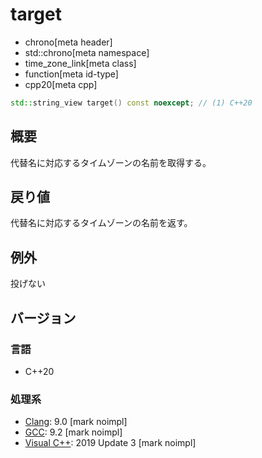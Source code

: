 # target
* chrono[meta header]
* std::chrono[meta namespace]
* time_zone_link[meta class]
* function[meta id-type]
* cpp20[meta cpp]

```cpp
std::string_view target() const noexcept; // (1) C++20
```

## 概要
代替名に対応するタイムゾーンの名前を取得する。


## 戻り値
代替名に対応するタイムゾーンの名前を返す。


## 例外
投げない


## バージョン
### 言語
- C++20

### 処理系
- [Clang](/implementation.md#clang): 9.0 [mark noimpl]
- [GCC](/implementation.md#gcc): 9.2 [mark noimpl]
- [Visual C++](/implementation.md#visual_cpp): 2019 Update 3 [mark noimpl]

